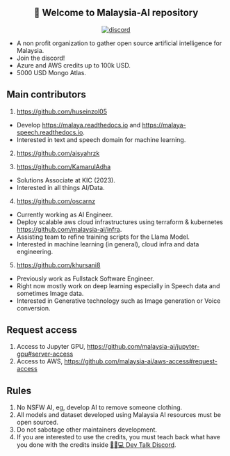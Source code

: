 <h2 align="center">👋 Welcome to Malaysia-AI repository</h2>

<p align="center">
    <a href="https://discord.gg/StCpntxf"><img alt="discord" src="https://img.shields.io/badge/discord%20server-Llama--Project-rgb(118,138,212).svg"></a>
</p>

- A non profit organization to gather open source artificial intelligence for Malaysia.
- Join the discord!
- Azure and AWS credits up to 100k USD.
- 5000 USD Mongo Atlas.

## Main contributors

1. https://github.com/huseinzol05

- Develop https://malaya.readthedocs.io and https://malaya-speech.readthedocs.io.
- Interested in text and speech domain for machine learning.

2. https://github.com/aisyahrzk

3. https://github.com/KamarulAdha

- Solutions Associate at KIC (2023).
- Interested in all things AI/Data.

4. https://github.com/oscarnz
   
- Currently working as AI Engineer.
- Deploy scalable aws cloud infrastructures using terraform & kubernetes https://github.com/malaysia-ai/infra.
- Assisting team to refine training scripts for the Llama Model.
- Interested in machine learning (in general), cloud infra and data engineering.

5. https://github.com/khursani8

- Previously work as Fullstack Software Engineer.
- Right now mostly work on deep learning especially in Speech data and sometimes Image data.
- Interested in Generative technology such as Image generation or Voice conversion.

## Request access

1. Access to Jupyter GPU, https://github.com/malaysia-ai/jupyter-gpu#server-access
2. Access to AWS, https://github.com/malaysia-ai/aws-access#request-access

## Rules

1. No NSFW AI, eg, develop AI to remove someone clothing.
2. All models and dataset developed using Malaysia AI resources must be open sourced.
3. Do not sabotage other maintainers development.
4. If you are interested to use the credits, you must teach back what have you done with the credits inside [👨🏻💻 Dev Talk Discord](https://discord.com/servers/dev-talk-1093904748521996298).
